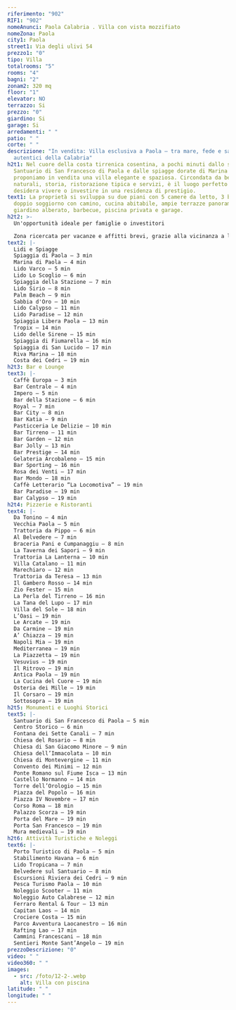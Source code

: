 ```yaml
---
riferimento: "902"
RIF1: "902"
nomeAnunci: Paola Calabria . Villa con vista mozzifiato
nomeZona: Paola
city1: Paola
street1: Via degli ulivi 54
prezzo1: "0"
tipo: Villa
totalrooms: "5"
rooms: "4"
bagni: "2"
zonam2: 320 mq
floor: "1"
elevator: NO
terrazzo: Si
prezzo: "0"
giardino: Si
garage: Si
arredamenti: " "
patio: " "
corte: " "
descrizione: "In vendita: Villa esclusiva a Paola – tra mare, fede e sapori
  autentici della Calabria"
h2t1: Nel cuore della costa tirrenica cosentina, a pochi minuti dallo storico
  Santuario di San Francesco di Paola e dalle spiagge dorate di Marina di Paola,
  proponiamo in vendita una villa elegante e spaziosa. Circondata da bellezze
  naturali, storia, ristorazione tipica e servizi, è il luogo perfetto per chi
  desidera vivere o investire in una residenza di prestigio.
text1: La proprietà si sviluppa su due piani con 5 camere da letto, 3 bagni,
  doppio soggiorno con camino, cucina abitabile, ampie terrazze panoramiche,
  giardino alberato, barbecue, piscina privata e garage.
h2t2: >-
  Un'opportunità ideale per famiglie o investitori

  Zona ricercata per vacanze e affitti brevi, grazie alla vicinanza a luoghi religiosi, culturali, spiagge e porti turistici. Ottimo potenziale per B&B, casa vacanza o residenza di lusso.
text2: |-
  Lidi e Spiagge
  Spiaggia di Paola – 3 min
  Marina di Paola – 4 min
  Lido Varco – 5 min
  Lido Lo Scoglio – 6 min
  Spiaggia della Stazione – 7 min
  Lido Sirio – 8 min
  Palm Beach – 9 min
  Sabbia d'Oro – 10 min
  Lido Calypso – 11 min
  Lido Paradise – 12 min
  Spiaggia Libera Paola – 13 min
  Tropix – 14 min
  Lido delle Sirene – 15 min
  Spiaggia di Fiumarella – 16 min
  Spiaggia di San Lucido – 17 min
  Riva Marina – 18 min
  Costa dei Cedri – 19 min
h2t3: Bar e Lounge
text3: |-
  Caffè Europa – 3 min
  Bar Centrale – 4 min
  Impero – 5 min
  Bar della Stazione – 6 min
  Royal – 7 min
  Bar City – 8 min
  Bar Katia – 9 min
  Pasticceria Le Delizie – 10 min
  Bar Tirreno – 11 min
  Bar Garden – 12 min
  Bar Jolly – 13 min
  Bar Prestige – 14 min
  Gelateria Arcobaleno – 15 min
  Bar Sporting – 16 min
  Rosa dei Venti – 17 min
  Bar Mondo – 18 min
  Caffè Letterario “La Locomotiva” – 19 min
  Bar Paradise – 19 min
  Bar Calypso – 19 min
h2t4: Pizzerie e Ristoranti
text4: |-
  Da Tonino – 4 min
  Vecchia Paola – 5 min
  Trattoria da Pippo – 6 min
  Al Belvedere – 7 min
  Braceria Pani e Cumpanaggiu – 8 min
  La Taverna dei Sapori – 9 min
  Trattoria La Lanterna – 10 min
  Villa Catalano – 11 min
  Marechiaro – 12 min
  Trattoria da Teresa – 13 min
  Il Gambero Rosso – 14 min
  Zio Fester – 15 min
  La Perla del Tirreno – 16 min
  La Tana del Lupo – 17 min
  Villa del Sole – 18 min
  L’Oasi – 19 min
  Le Arcate – 19 min
  Da Carmine – 19 min
  A’ Chiazza – 19 min
  Napoli Mia – 19 min
  Mediterranea – 19 min
  La Piazzetta – 19 min
  Vesuvius – 19 min
  Il Ritrovo – 19 min
  Antica Paola – 19 min
  La Cucina del Cuore – 19 min
  Osteria dei Mille – 19 min
  Il Corsaro – 19 min
  Sottosopra – 19 min
h2t5: Monumenti e Luoghi Storici
text5: |-
  Santuario di San Francesco di Paola – 5 min
  Centro Storico – 6 min
  Fontana dei Sette Canali – 7 min
  Chiesa del Rosario – 8 min
  Chiesa di San Giacomo Minore – 9 min
  Chiesa dell’Immacolata – 10 min
  Chiesa di Montevergine – 11 min
  Convento dei Minimi – 12 min
  Ponte Romano sul Fiume Isca – 13 min
  Castello Normanno – 14 min
  Torre dell’Orologio – 15 min
  Piazza del Popolo – 16 min
  Piazza IV Novembre – 17 min
  Corso Roma – 18 min
  Palazzo Scorza – 19 min
  Porta del Mare – 19 min
  Porta San Francesco – 19 min
  Mura medievali – 19 min
h2t6: Attività Turistiche e Noleggi
text6: |-
  Porto Turistico di Paola – 5 min
  Stabilimento Havana – 6 min
  Lido Tropicana – 7 min
  Belvedere sul Santuario – 8 min
  Escursioni Riviera dei Cedri – 9 min
  Pesca Turismo Paola – 10 min
  Noleggio Scooter – 11 min
  Noleggio Auto Calabrese – 12 min
  Ferraro Rental & Tour – 13 min
  Capitan Laos – 14 min
  Crociere Costa – 15 min
  Parco Avventura Laocanestro – 16 min
  Rafting Lao – 17 min
  Cammini Francescani – 18 min
  Sentieri Monte Sant’Angelo – 19 min
prezzoDescrizione: "0"
video: " "
video360: " "
images:
  - src: /foto/12-2-.webp
    alt: Villa con piscina
latitude: " "
longitude: " "
---
```

